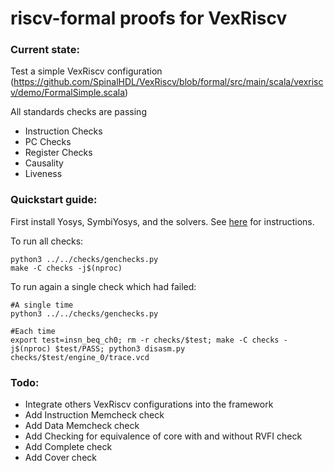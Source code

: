
riscv-formal proofs for VexRiscv
================================

### Current state:
Test a simple VexRiscv configuration (https://github.com/SpinalHDL/VexRiscv/blob/formal/src/main/scala/vexriscv/demo/FormalSimple.scala)

All standards checks are passing
- Instruction Checks
- PC Checks
- Register Checks
- Causality
- Liveness

### Quickstart guide:

First install Yosys, SymbiYosys, and the solvers. See [here](http://symbiyosys.readthedocs.io/en/latest/quickstart.html#installing)
for instructions.

To run all checks:

```
python3 ../../checks/genchecks.py
make -C checks -j$(nproc)
```

To run again a single check which had failed:

```
#A single time
python3 ../../checks/genchecks.py

#Each time
export test=insn_beq_ch0; rm -r checks/$test; make -C checks -j$(nproc) $test/PASS; python3 disasm.py checks/$test/engine_0/trace.vcd
```

### Todo:
- Integrate others VexRiscv configurations into the framework
- Add Instruction Memcheck check
- Add Data Memcheck check
- Add Checking for equivalence of core with and without RVFI check
- Add Complete check
- Add Cover check




